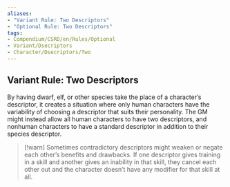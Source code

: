 ```yaml
---
aliases:
- "Variant Rule: Two Descriptors"
- "Optional Rule: Two Descriptors"
tags:
- Compendium/CSRD/en/Rules/Optional
- Variant/Dsecriptors
- Character/Dsecriptors/Two
---
```


## Variant Rule: Two Descriptors
By having dwarf, elf, or other species take the place of a character’s descriptor, it creates a situation where only human characters have the variability of choosing a descriptor that suits their personality. The GM might instead allow all human characters to have two descriptors, and nonhuman characters to have a standard descriptor in addition to their species descriptor.

>[!warn] Sometimes contradictory descriptors might weaken or negate each other’s benefits and drawbacks. If one descriptor gives training in a skill and another gives an inability in that skill, they cancel each other out and the character doesn’t have any modifier for that skill at all.
